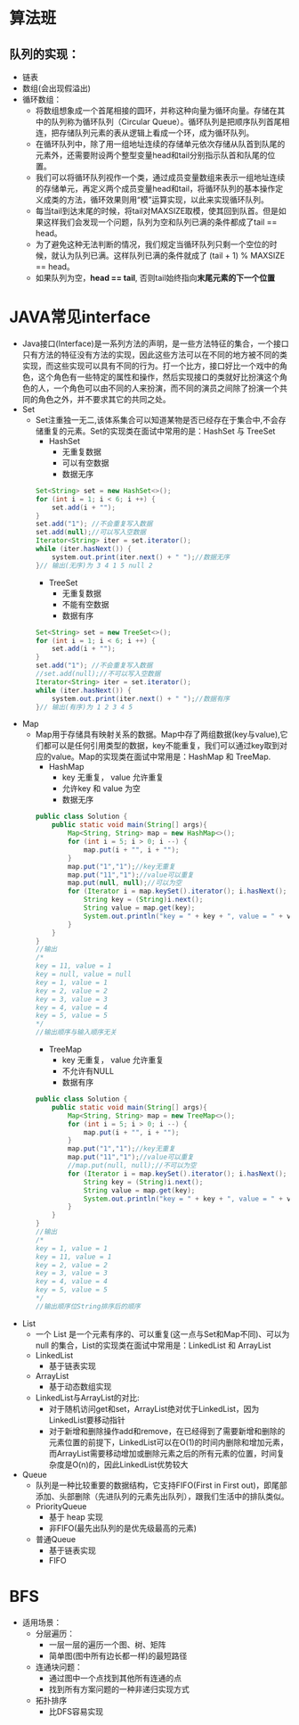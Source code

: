 # 算法班

## 队列的实现：

- 链表
- 数组(会出现假溢出)
- 循环数组：
  - 将数组想象成一个首尾相接的圆环，并称这种向量为循环向量。存储在其中的队列称为循环队列（Circular Queue）。循环队列是把顺序队列首尾相连，把存储队列元素的表从逻辑上看成一个环，成为循环队列。
  - 在循环队列中，除了用一组地址连续的存储单元依次存储从队首到队尾的元素外，还需要附设两个整型变量head和tail分别指示队首和队尾的位置。
  - 我们可以将循环队列视作一个类，通过成员变量数组来表示一组地址连续的存储单元，再定义两个成员变量head和tail，将循环队列的基本操作定义成类的方法，循环效果则用“模”运算实现，以此来实现循环队列。
  - 每当tail到达末尾的时候，将tail对MAXSIZE取模，使其回到队首。但是如果这样我们会发现一个问题，队列为空和队列已满的条件都成了tail == head。
  - 为了避免这种无法判断的情况，我们规定当循环队列只剩一个空位的时候，就认为队列已满。这样队列已满的条件就成了 (tail + 1) % MAXSIZE == head。
  - 如果队列为空，**head == tail**, 否则tail始终指向**末尾元素的下一个位置**

# JAVA常见interface

- Java接口(Interface)是一系列方法的声明，是一些方法特征的集合，一个接口只有方法的特征没有方法的实现，因此这些方法可以在不同的地方被不同的类实现，而这些实现可以具有不同的行为。打一个比方，接口好比一个戏中的角色，这个角色有一些特定的属性和操作，然后实现接口的类就好比扮演这个角色的人，一个角色可以由不同的人来扮演，而不同的演员之间除了扮演一个共同的角色之外，并不要求其它的共同之处。
- Set
  - Set注重独一无二,该体系集合可以知道某物是否已经存在于集合中,不会存储重复的元素。Set的实现类在面试中常用的是：HashSet 与 TreeSet
    - HashSet
      - 无重复数据
      - 可以有空数据
      - 数据无序
    ```Java
    Set<String> set = new HashSet<>();
    for (int i = 1; i < 6; i ++) {
        set.add(i + "");
    }
    set.add("1"); //不会重复写入数据
    set.add(null);//可以写入空数据
    Iterator<String> iter = set.iterator();
    while (iter.hasNext()) {
        system.out.print(iter.next() + " ");//数据无序 
    }// 输出(无序)为 3 4 1 5 null 2
    ```
    - TreeSet
      - 无重复数据
      - 不能有空数据
      - 数据有序
    ```Java
    Set<String> set = new TreeSet<>();
    for (int i = 1; i < 6; i ++) {
        set.add(i + "");
    }
    set.add("1"); //不会重复写入数据
    //set.add(null);//不可以写入空数据
    Iterator<String> iter = set.iterator();
    while (iter.hasNext()) {
        system.out.print(iter.next() + " ");//数据有序
    }// 输出(有序)为 1 2 3 4 5
    ```
- Map
  - Map用于存储具有映射关系的数据。Map中存了两组数据(key与value),它们都可以是任何引用类型的数据，key不能重复，我们可以通过key取到对应的value。Map的实现类在面试中常用是：HashMap 和 TreeMap.
    - HashMap
      - key 无重复， value 允许重复
      - 允许key 和 value 为空
      - 数据无序
    ```java
    public class Solution {
        public static void main(String[] args){
            Map<String, String> map = new HashMap<>();
            for (int i = 5; i > 0; i --) {
                map.put(i + "", i + "");
            }
            map.put("1","1");//key无重复
            map.put("11","1");//value可以重复
            map.put(null, null);//可以为空
            for (Iterator i = map.keySet().iterator(); i.hasNext(); ) {
                String key = (String)i.next();
                String value = map.get(key);
                System.out.println("key = " + key + ", value = " + value);
            }
        }
    }
    //输出
    /*
    key = 11, value = 1
    key = null, value = null
    key = 1, value = 1
    key = 2, value = 2
    key = 3, value = 3
    key = 4, value = 4
    key = 5, value = 5
    */
    //输出顺序与输入顺序无关
    ```
    - TreeMap
      - key 无重复， value 允许重复
      - 不允许有NULL
      - 数据有序
    ```java
    public class Solution {
        public static void main(String[] args){
            Map<String, String> map = new TreeMap<>();
            for (int i = 5; i > 0; i --) {
                map.put(i + "", i + "");
            }
            map.put("1","1");//key无重复
            map.put("11","1");//value可以重复
            //map.put(null, null);//不可以为空
            for (Iterator i = map.keySet().iterator(); i.hasNext(); ) {
                String key = (String)i.next();
                String value = map.get(key);
                System.out.println("key = " + key + ", value = " + value);
            }
        }
    }
    //输出
    /*
    key = 1, value = 1
    key = 11, value = 1
    key = 2, value = 2
    key = 3, value = 3
    key = 4, value = 4
    key = 5, value = 5
    */
    //输出顺序位String排序后的顺序
    ```
- List
  - 一个 List 是一个元素有序的、可以重复(这一点与Set和Map不同)、可以为 null 的集合，List的实现类在面试中常用是：LinkedList 和 ArrayList
  - LinkedList
    - 基于链表实现
  - ArrayList
    - 基于动态数组实现
  - LinkedList与ArrayList的对比:
    - 对于随机访问get和set，ArrayList绝对优于LinkedList，因为LinkedList要移动指针
    - 对于新增和删除操作add和remove，在已经得到了需要新增和删除的元素位置的前提下，LinkedList可以在O(1)的时间内删除和增加元素，而ArrayList需要移动增加或删除元素之后的所有元素的位置，时间复杂度是O(n)的，因此LinkedList优势较大
- Queue
  - 队列是一种比较重要的数据结构，它支持FIFO(First in First out)，即尾部添加、头部删除（先进队列的元素先出队列），跟我们生活中的排队类似。
  - PriorityQueue
    - 基于 heap 实现
    - 非FIFO(最先出队列的是优先级最高的元素)
  - 普通Queue
    - 基于链表实现
    - FIFO

# BFS
- 适用场景：
  - 分层遍历：
    - 一层一层的遍历一个图、树、矩阵
    - 简单图(图中所有边长都一样)的最短路径
  - 连通块问题：
    - 通过图中一个点找到其他所有连通的点
    - 找到所有方案问题的一种非递归实现方式
  - 拓扑排序
    - 比DFS容易实现